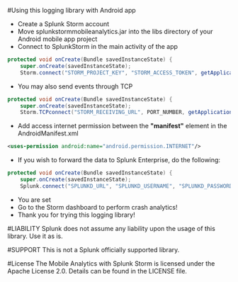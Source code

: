#Using this logging library with Android app
- Create a Splunk Storm account
- Move splunkstormmobileanalytics.jar into the libs directory of your Android mobile app project
- Connect to SplunkStorm in the main activity of the app

```java
protected void onCreate(Bundle savedInstanceState) {
    super.onCreate(savedInstanceState);
    Storm.connect("STORM_PROJECT_KEY", "STORM_ACCESS_TOKEN", getApplicationContext());
```

- You may also send events through TCP

```java
protected void onCreate(Bundle savedInstanceState) {
    super.onCreate(savedInstanceState);
    Storm.TCPconnect("STORM_RECEIVING_URL", PORT_NUMBER, getApplicationContext());
```

- Add access internet permission between the **"manifest"** element in the AndroidManifest.xml

```xml
<uses-permission android:name="android.permission.INTERNET"/>
```

- If you wish to forward the data to Splunk Enterprise, do the following:

```java
protected void onCreate(Bundle savedInstanceState) {
    super.onCreate(savedInstanceState);
    Splunk.connect("SPLUNKD_URL", "SPLUNKD_USERNAME", "SPLUNKD_PASSWORD", getApplicationContext());
```

- You are set
- Go to the Storm dashboard to perform crash analytics!
- Thank you for trying this logging library!

#LIABILITY 
Splunk does not assume any liability upon the usage of this library. Use it as is.

#SUPPORT
This is not a Splunk officially supported library.

#License
The Mobile Analytics with Splunk Storm is licensed under the Apache License 2.0. Details can be found in the LICENSE file.
